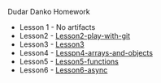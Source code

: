 Dudar Danko Homework

- Lesson 1 - No artifacts
- Lesson2 - [Lesson2-play-with-git](Lesson2-play-with-git)
- Lesson3 - [Lesson3](Lesson3)
- Lesson4 - [Lesspn4-arrays-and-objects](lesson4-arrays-and-objects)
- Lesson5 - [Lesson5-functions](lesson5-functions)
- Lesson6 - [Lesson6-async](lesson6-async)
